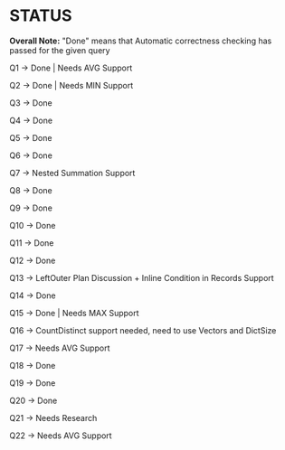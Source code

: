 # STATUS

**Overall Note:** "Done" means that Automatic correctness checking has passed for the given query

Q1   ->  Done | Needs AVG Support

Q2   ->  Done | Needs MIN Support

Q3   ->  Done

Q4   ->  Done

Q5   ->  Done

Q6   ->  Done

Q7   ->  Nested Summation Support

Q8   ->  Done

Q9   ->  Done

Q10  ->  Done

Q11  ->  Done

Q12  ->  Done

Q13  ->  LeftOuter Plan Discussion + Inline Condition in Records Support

Q14  ->  Done

Q15  ->  Done | Needs MAX Support

Q16  ->  CountDistinct support needed, need to use Vectors and DictSize

Q17  ->  Needs AVG Support

Q18  ->  Done

Q19  ->  Done

Q20  ->  Done

Q21  ->  Needs Research

Q22  ->  Needs AVG Support
